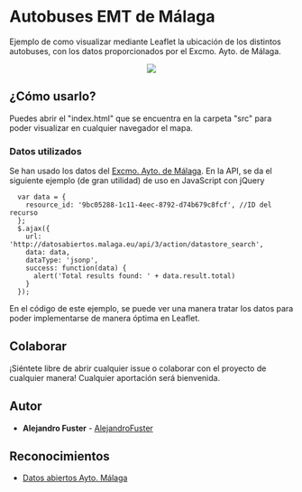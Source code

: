 # Autobuses EMT de Málaga

Ejemplo de como visualizar mediante Leaflet la ubicación de los distintos autobuses, con los datos proporcionados por el Excmo. Ayto. de Málaga.

<p align="center">
  <img src="https://user-images.githubusercontent.com/9201111/44165000-e2466380-a0c7-11e8-9d32-07b5203bdb7c.PNG">
</p>

## ¿Cómo usarlo?

Puedes abrir el "index.html" que se encuentra en la carpeta "src" para poder visualizar en cualquier navegador el mapa.

### Datos utilizados

Se han usado los datos del [Excmo. Ayto. de Málaga](https://datosabiertos.malaga.eu/dataset/ubicaciones-de-autobuses-emt-en-tiempo-real/resource/9bc05288-1c11-4eec-8792-d74b679c8fcf/). En la API, se da el siguiente ejemplo (de gran utilidad) de uso en JavaScript con jQuery

```
  var data = {
    resource_id: '9bc05288-1c11-4eec-8792-d74b679c8fcf', //ID del recurso
  };
  $.ajax({
    url: 'http://datosabiertos.malaga.eu/api/3/action/datastore_search',
    data: data,
    dataType: 'jsonp',
    success: function(data) {
      alert('Total results found: ' + data.result.total)
    }
  });
```

En el código de este ejemplo, se puede ver una manera tratar los datos para poder implementarse de manera óptima en Leaflet.

## Colaborar

¡Siéntete libre de abrir cualquier issue o colaborar con el proyecto de cualquier manera! Cualquier aportación será bienvenida. 

## Autor

* **Alejandro Fuster** - [AlejandroFuster](https://github.com/AlejandroFuster)

## Reconocimientos

* [Datos abiertos Ayto. Málaga](https://datosabiertos.malaga.eu/)

